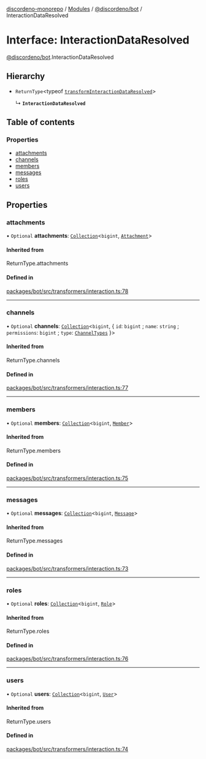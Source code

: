 [discordeno-monorepo](../README.md) / [Modules](../modules.md) / [@discordeno/bot](../modules/discordeno_bot.md) / InteractionDataResolved

# Interface: InteractionDataResolved

[@discordeno/bot](../modules/discordeno_bot.md).InteractionDataResolved

## Hierarchy

- `ReturnType`<typeof [`transformInteractionDataResolved`](../modules/discordeno_bot.md#transforminteractiondataresolved)\>

  ↳ **`InteractionDataResolved`**

## Table of contents

### Properties

- [attachments](discordeno_bot.InteractionDataResolved.md#attachments)
- [channels](discordeno_bot.InteractionDataResolved.md#channels)
- [members](discordeno_bot.InteractionDataResolved.md#members)
- [messages](discordeno_bot.InteractionDataResolved.md#messages)
- [roles](discordeno_bot.InteractionDataResolved.md#roles)
- [users](discordeno_bot.InteractionDataResolved.md#users)

## Properties

### attachments

• `Optional` **attachments**: [`Collection`](../classes/discordeno_bot.Collection.md)<`bigint`, [`Attachment`](discordeno_bot.Attachment.md)\>

#### Inherited from

ReturnType.attachments

#### Defined in

[packages/bot/src/transformers/interaction.ts:78](https://github.com/deepsarda/discordeno/blob/c6dc30bb/packages/bot/src/transformers/interaction.ts#L78)

---

### channels

• `Optional` **channels**: [`Collection`](../classes/discordeno_bot.Collection.md)<`bigint`, { `id`: `bigint` ; `name`: `string` ; `permissions`: `bigint` ; `type`: [`ChannelTypes`](../enums/discordeno_bot.ChannelTypes.md) }\>

#### Inherited from

ReturnType.channels

#### Defined in

[packages/bot/src/transformers/interaction.ts:77](https://github.com/deepsarda/discordeno/blob/c6dc30bb/packages/bot/src/transformers/interaction.ts#L77)

---

### members

• `Optional` **members**: [`Collection`](../classes/discordeno_bot.Collection.md)<`bigint`, [`Member`](discordeno_bot.Member.md)\>

#### Inherited from

ReturnType.members

#### Defined in

[packages/bot/src/transformers/interaction.ts:75](https://github.com/deepsarda/discordeno/blob/c6dc30bb/packages/bot/src/transformers/interaction.ts#L75)

---

### messages

• `Optional` **messages**: [`Collection`](../classes/discordeno_bot.Collection.md)<`bigint`, [`Message`](discordeno_bot.Message.md)\>

#### Inherited from

ReturnType.messages

#### Defined in

[packages/bot/src/transformers/interaction.ts:73](https://github.com/deepsarda/discordeno/blob/c6dc30bb/packages/bot/src/transformers/interaction.ts#L73)

---

### roles

• `Optional` **roles**: [`Collection`](../classes/discordeno_bot.Collection.md)<`bigint`, [`Role`](discordeno_bot.Role.md)\>

#### Inherited from

ReturnType.roles

#### Defined in

[packages/bot/src/transformers/interaction.ts:76](https://github.com/deepsarda/discordeno/blob/c6dc30bb/packages/bot/src/transformers/interaction.ts#L76)

---

### users

• `Optional` **users**: [`Collection`](../classes/discordeno_bot.Collection.md)<`bigint`, [`User`](discordeno_bot.User.md)\>

#### Inherited from

ReturnType.users

#### Defined in

[packages/bot/src/transformers/interaction.ts:74](https://github.com/deepsarda/discordeno/blob/c6dc30bb/packages/bot/src/transformers/interaction.ts#L74)
